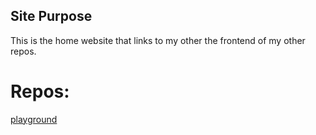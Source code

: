 ## Site Purpose
This is the home website that links to my other the frontend of my other repos.

# Repos:
[playground](playground)

